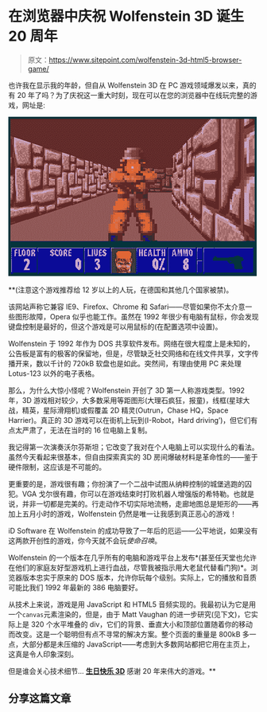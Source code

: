 # 在浏览器中庆祝 Wolfenstein 3D 诞生 20 周年

> 原文：<https://www.sitepoint.com/wolfenstein-3d-html5-browser-game/>

也许我在显示我的年龄，但自从 Wolfenstein 3D 在 PC 游戏领域爆发以来，真的有 20 年了吗？为了庆祝这一重大时刻，现在可以在您的浏览器中在线玩完整的游戏，网址是:

 [**![Wolfenstein 3D browser version](img/2fb7f497ca8e99bd199c13679947cc3a.png)**](http://wolfenstein.bethsoft.com/)

 **(注意这个游戏推荐给 12 岁以上的人玩，在德国和其他几个国家被禁)。

该网站声称它兼容 IE9、Firefox、Chrome 和 Safari——尽管如果你不太介意一些图形故障，Opera 似乎也能工作。虽然在 1992 年很少有电脑有鼠标，你会发现键盘控制是最好的，但这个游戏是可以用鼠标的(在配置选项中设置)。

Wolfenstein 于 1992 年作为 DOS 共享软件发布。网络在很大程度上是未知的，公告板是富有的极客的保留地，但是，尽管缺乏社交网络和在线文件共享，文字传播开来，数以千计的 720kB 软盘也是如此。突然间，有理由使用 PC 来处理 Lotus-123 以外的电子表格。

那么，为什么大惊小怪呢？Wolfenstein 开创了 3D 第一人称游戏类型。1992 年，3D 游戏相对较少，大多数采用等距图形(大理石疯狂，报童)，线框(星球大战，精英，星际滑翔机)或假覆盖 2D 精灵(Outrun，Chase HQ，Space Harrier)。真正的 3D 游戏可以在街机上玩到(I-Robot，Hard driving’)，但它们有点太严肃了，无法在当时的 16 位电脑上复制。

我记得第一次演奏沃尔芬斯坦；它改变了我对在个人电脑上可以实现什么的看法。虽然今天看起来很基本，但自由探索真实的 3D 房间爆破材料是革命性的——鉴于硬件限制，这应该是不可能的。

更重要的是，游戏很有趣；你扮演了一个二战中试图从纳粹控制的城堡逃跑的囚犯。VGA 戈尔很有趣，你可以在游戏结束时打败机器人增强版的希特勒。也就是说，并非一切都是完美的。行走动作不切实际地流畅，走廊地图总是矩形的——再加上五月小时的游戏，Wolfenstein 仍然是唯一让我感到真正恶心的游戏！

iD Software 在 Wolfenstein 的成功导致了一年后的厄运——公平地说，如果没有这两款开创性的游戏，你今天就不会玩*使命召唤*。

Wolfenstein 的一个版本在几乎所有的电脑和游戏平台上发布*(甚至任天堂也允许在他们的家庭友好型游戏机上进行血战，尽管我被指示用大老鼠代替看门狗)*。浏览器版本忠实于原来的 DOS 版本，允许你玩每个级别。实际上，它的播放和音质可能比我们 1992 年最新的 386 电脑要好。

从技术上来说，游戏是用 JavaScript 和 HTML5 音频实现的。我最初认为它是用一个`canvas`元素渲染的，但是，由于 Matt Vaughan 的进一步研究(见下文)，它实际上是 320 个水平堆叠的 div，它们的背景、垂直大小和顶部位置随着你的移动而改变。这是一个聪明但有点不寻常的解决方案。整个页面的重量是 800kB 多一点，大部分都是未压缩的 JavaScript——考虑到大多数网站都把它用在主页上，这真是令人印象深刻。

但是谁会关心技术细节… [**生日快乐 3D**](http://wolfenstein.bethsoft.com/) 感谢 20 年来伟大的游戏。** 

## **分享这篇文章**